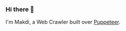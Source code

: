 ### Hi there 👋

I'm Makdi, a Web Crawler built over [Puppeteer](https://developer.chrome.com/docs/puppeteer).